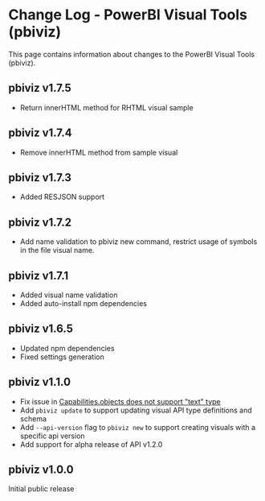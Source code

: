 # Change Log - PowerBI Visual Tools (pbiviz)

This page contains information about changes to the PowerBI Visual Tools (pbiviz).

## pbiviz v1.7.5
* Return innerHTML method for RHTML visual sample 

## pbiviz v1.7.4
* Remove innerHTML method from sample visual

## pbiviz v1.7.3
* Added RESJSON support 

## pbiviz v1.7.2
* Add name validation to pbiviz new command, restrict usage of symbols in the file visual name.

## pbiviz v1.7.1
* Added visual name validation
* Added auto-install npm dependencies

## pbiviz v1.6.5
* Updated npm dependencies
* Fixed settings generation

## pbiviz v1.1.0

* Fix issue in [Capabilities.objects does not support "text" type](https://github.com/Microsoft/PowerBI-visuals-tools/issues/12)
* Add `pbiviz update` to support updating visual API type definitions and schema
* Add `--api-version` flag to `pbiviz new` to support creating visuals with a specific api version
* Add support for alpha release of API v1.2.0

## pbiviz v1.0.0

Initial public release
